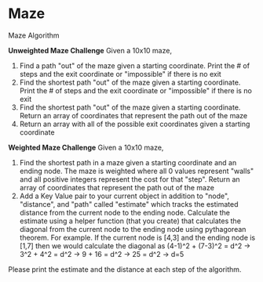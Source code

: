 # Maze
Maze Algorithm

**Unweighted Maze Challenge**
Given a 10x10 maze,
1. Find a path "out" of the maze given a starting coordinate. Print the # of steps and the exit coordinate or "impossible" if there is no exit
2. Find the shortest path "out" of the maze given a starting coordinate. Print the # of steps and the exit coordinate or "impossible" if there is no exit 
3. Find the shortest path "out" of the maze given a starting coordinate. Return an array of coordinates that represent the path out of the maze
4. Return an array with all of the possible exit coordinates given a starting coordinate 

**Weighted Maze Challenge**
Given a 10x10 maze,
1. Find the shortest path in a maze given a starting coordinate and an ending node. The maze is weighted where all 0 values represent "walls" and all positive integers represent the cost for that "step". Return an array of coordinates that represent the path out of the maze
2. Add a Key Value pair to your current object in addition to "node", "distance", and "path" called "estimate" which tracks the estimated distance from the current node to the ending node. Calculate the estimate using a helper function (that you create) that calculates the diagonal from the current node to the ending node using pythagorean theorem. For example. If the current node is [4,3] and the ending node is [1,7] then we would calculate the diagonal as (4-1)^2 + (7-3)^2 = d^2 -> 3^2 + 4^2 = d^2 -> 9 + 16 = d^2 -> 25 = d^2 -> d=5

Please print the estimate and the distance at each step of the algorithm.